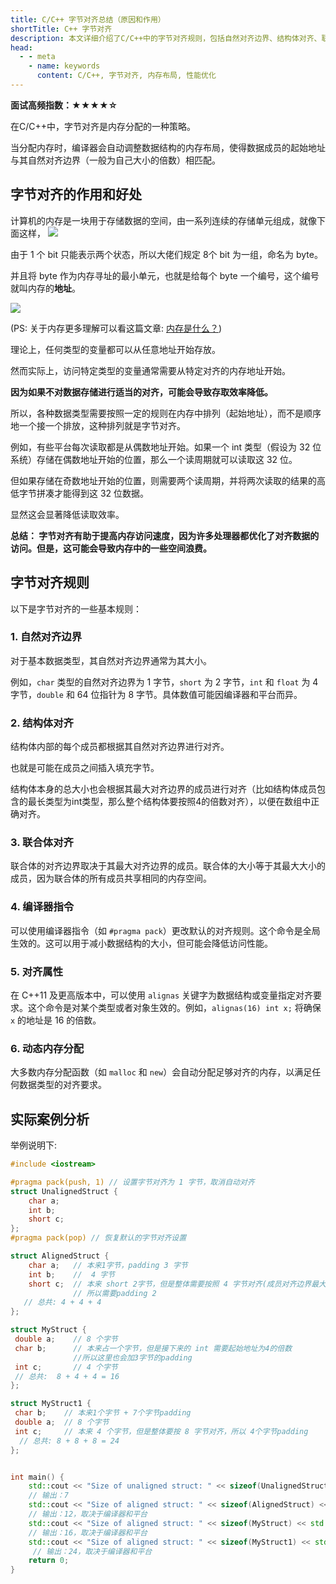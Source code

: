 ```yaml
---
title: C/C++ 字节对齐总结（原因和作用）
shortTitle: C++ 字节对齐
description: 本文详细介绍了C/C++中的字节对齐规则，包括自然对齐边界、结构体对齐、联合体对齐、编译器指令和动态内存分配等，帮助理解内存布局和性能优化。
head:
  - - meta
    - name: keywords
      content: C/C++, 字节对齐, 内存布局, 性能优化
---
```


**面试高频指数：★★★★☆**

在C/C++中，字节对齐是内存分配的一种策略。

当分配内存时，编译器会自动调整数据结构的内存布局，使得数据成员的起始地址与其自然对齐边界（一般为自己大小的倍数）相匹配。

## 字节对齐的作用和好处

计算机的内存是一块用于存储数据的空间，由一系列连续的存储单元组成，就像下面这样，
![](https://cdn.how2cs.cn/gzh/0081Kckwgy1gk6p1iowcxj30t20acmz8.jpg)

由于 1 个 bit 只能表示两个状态，所以大佬们规定 8个 bit 为一组，命名为 byte。

并且将 byte 作为内存寻址的最小单元，也就是给每个 byte 一个编号，这个编号就叫内存的**地址**。

![](https://cdn.how2cs.cn/gzh/0081Kckwgy1gk6pcjje44j30qe09ggnr.jpg)

(PS: 关于内存更多理解可以看这篇文章: [内存是什么？](https://csguide.cn/cpp/memory/what_is_memory.html))

理论上，任何类型的变量都可以从任意地址开始存放。

然而实际上，访问特定类型的变量通常需要从特定对齐的内存地址开始。

**因为如果不对数据存储进行适当的对齐，可能会导致存取效率降低。**

所以，各种数据类型需要按照一定的规则在内存中排列（起始地址），而不是顺序地一个接一个排放，这种排列就是字节对齐。

例如，有些平台每次读取都是从偶数地址开始。如果一个 int 类型（假设为 32 位系统）存储在偶数地址开始的位置，那么一个读周期就可以读取这 32 位。

但如果存储在奇数地址开始的位置，则需要两个读周期，并将两次读取的结果的高低字节拼凑才能得到这 32  位数据。

显然这会显著降低读取效率。

**总结： 字节对齐有助于提高内存访问速度，因为许多处理器都优化了对齐数据的访问。但是，这可能会导致内存中的一些空间浪费。**

## 字节对齐规则

以下是字节对齐的一些基本规则：

### **1. 自然对齐边界**
对于基本数据类型，其自然对齐边界通常为其大小。

例如，`char` 类型的自然对齐边界为 1 字节，`short` 为 2 字节，`int` 和 `float` 为 4 字节，`double` 和 64 位指针为 8 字节。具体数值可能因编译器和平台而异。

### **2. 结构体对齐**
结构体内部的每个成员都根据其自然对齐边界进行对齐。

也就是可能在成员之间插入填充字节。

结构体本身的总大小也会根据其最大对齐边界的成员进行对齐（比如结构体成员包含的最长类型为int类型，那么整个结构体要按照4的倍数对齐），以便在数组中正确对齐。
### **3. 联合体对齐**
联合体的对齐边界取决于其最大对齐边界的成员。联合体的大小等于其最大大小的成员，因为联合体的所有成员共享相同的内存空间。
### **4. 编译器指令**
可以使用编译器指令（如 `#pragma pack`）更改默认的对齐规则。这个命令是全局生效的。这可以用于减小数据结构的大小，但可能会降低访问性能。
### **5. 对齐属性**
在 C++11 及更高版本中，可以使用 `alignas` 关键字为数据结构或变量指定对齐要求。这个命令是对某个类型或者对象生效的。例如，`alignas(16) int x;` 将确保 `x` 的地址是 16 的倍数。
### **6. 动态内存分配**

大多数内存分配函数（如 `malloc` 和 `new`）会自动分配足够对齐的内存，以满足任何数据类型的对齐要求。

## 实际案例分析

举例说明下:

```cpp
#include <iostream>

#pragma pack(push, 1) // 设置字节对齐为 1 字节，取消自动对齐
struct UnalignedStruct {
    char a;
    int b;
    short c;
};
#pragma pack(pop) // 恢复默认的字节对齐设置

struct AlignedStruct {
    char a;   // 本来1字节，padding 3 字节
    int b;    //  4 字节
    short c;  // 本来 short 2字节，但是整体需要按照 4 字节对齐(成员对齐边界最大的是int 4) 
              // 所以需要padding 2
   // 总共: 4 + 4 + 4
};

struct MyStruct {
 double a;    // 8 个字节
 char b;      // 本来占一个字节，但是接下来的 int 需要起始地址为4的倍数
              //所以这里也会加3字节的padding
 int c;       // 4 个字节
 // 总共:  8 + 4 + 4 = 16
};

struct MyStruct1 {
 char b;    // 本来1个字节 + 7个字节padding
 double a;  // 8 个字节
 int c;     // 本来 4 个字节，但是整体要按 8 字节对齐，所以 4个字节padding
  // 总共: 8 + 8 + 8 = 24
};


int main() {
    std::cout << "Size of unaligned struct: " << sizeof(UnalignedStruct) << std::endl; 
    // 输出：7
    std::cout << "Size of aligned struct: " << sizeof(AlignedStruct) << std::endl; 
    // 输出：12，取决于编译器和平台
    std::cout << "Size of aligned struct: " << sizeof(MyStruct) << std::endl; 
    // 输出：16，取决于编译器和平台
    std::cout << "Size of aligned struct: " << sizeof(MyStruct1) << std::endl;
     // 输出：24，取决于编译器和平台
    return 0;
}
```


